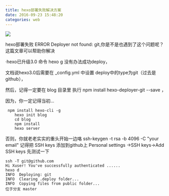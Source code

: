 ```yaml
---
title: hexo部署失败解决方案
date: 2016-09-23 15:48:20
categories: web
---
```

![](http://www.bkjia.com/uploads/allimg/150420/16320J252-4.png)
<dt>hexo部署失败 ERROR Deployer not found: git,你是不是也遇到了这个问题呢？这篇文章可以帮助你解决</dt>
<!-- more -->

·hexo已升级3.0
命令 hexo g 没有办法成功deploy，

文档说hexo3.0后需要在 _config.yml 中设置 deploy中的type为git（过去是github），

然后，记得一定要在 blog 目录里 执行 npm install hexo-deployer-git --save ，

因为，你一定记得当初...
```
 npm install hexo-cli -g
    hexo init blog
    cd blog
    npm install
    hexo server
```
否则，你就老老实实的重头开始一边咯
ssh-keygen -t rsa -b 4096 -C "your email"
记得把 SSH keys 添加到github上  Personal settings ->SSH keys->Add SSH keys
先测试一下
```
ssh -T git@github.com
Hi Xuser! You've successfully authenticated ......
hexo d
INFO  Deploying: git
INFO  Clearing .deploy folder...
INFO  Copying files from public folder...
位于分支 master
```

